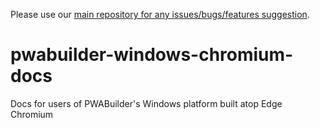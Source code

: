 Please use our [main repository for any issues/bugs/features suggestion](https://github.com/pwa-builder/PWABuilder/issues/new/choose).

# pwabuilder-windows-chromium-docs
Docs for users of PWABuilder's Windows platform built atop Edge Chromium
